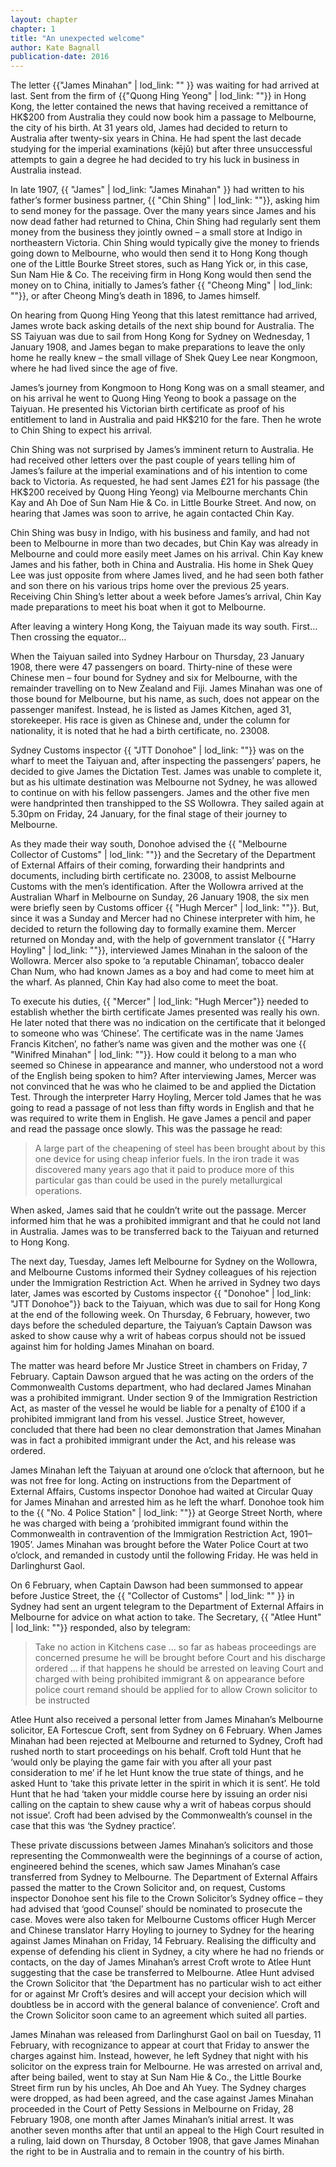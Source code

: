 ```yaml
---
layout: chapter
chapter: 1
title: "An unexpected welcome"
author: Kate Bagnall
publication-date: 2016
---
```


The letter {{"James Minahan" | lod_link: "" }} was waiting for had arrived at last. Sent from the firm of {{"Quong Hing Yeong" | lod_link: ""}} in Hong Kong, the letter contained the news that having received a remittance of HK$200 from Australia they could now book him a passage to Melbourne, the city of his birth. At 31 years old, James had decided to return to Australia after twenty-six years in China. He had spent the last decade studying for the imperial examinations (kējǔ) but after three unsuccessful attempts to gain a degree he had decided to try his luck in business in Australia instead.

In late 1907, {{ "James" | lod_link: "James Minahan" }} had written to his father’s former business partner, {{ "Chin Shing" | lod_link: ""}}, asking him to send money for the passage. Over the many years since James and his now dead father had returned to China, Chin Shing had regularly sent them money from the business they jointly owned – a small store at Indigo in northeastern Victoria. Chin Shing would typically give the money to friends going down to Melbourne, who would then send it to Hong Kong though one of the Little Bourke Street stores, such as Hang Yick or, in this case, Sun Nam Hie & Co. The receiving firm in Hong Kong would then send the money on to China, initially to James’s father {{ "Cheong Ming" | lod_link: ""}}, or after Cheong Ming’s death in 1896, to James himself.

On hearing from Quong Hing Yeong that this latest remittance had arrived, James wrote back asking details of the next ship bound for Australia. The SS Taiyuan was due to sail from Hong Kong for Sydney on Wednesday, 1 January 1908, and James began to make preparations to leave the only home he really knew – the small village of Shek Quey Lee near Kongmoon, where he had lived since the age of five.

James’s journey from Kongmoon to Hong Kong was on a small steamer, and on his arrival he went to Quong Hing Yeong to book a passage on the Taiyuan. He presented his Victorian birth certificate as proof of his entitlement to land in Australia and paid HK$210 for the fare. Then he wrote to Chin Shing to expect his arrival.

Chin Shing was not surprised by James’s imminent return to Australia. He had received other letters over the past couple of years telling him of James’s failure at the imperial examinations and of his intention to come back to Victoria. As requested, he had sent James £21 for his passage (the HK$200 received by Quong Hing Yeong) via Melbourne merchants Chin Kay and Ah Doe of Sun Nam Hie & Co. in Little Bourke Street. And now, on hearing that James was soon to arrive, he again contacted Chin Kay. 

Chin Shing was busy in Indigo, with his business and family, and had not been to Melbourne in more than two decades, but Chin Kay was already in Melbourne and could more easily meet James on his arrival. Chin Kay knew James and his father, both in China and Australia. His home in Shek Quey Lee was just opposite from where James lived, and he had seen both father and son there on his various trips home over the previous 25 years. Receiving Chin Shing’s letter about a week before James’s arrival, Chin Kay made preparations to meet his boat when it got to Melbourne.

After leaving a wintery Hong Kong, the Taiyuan made its way south. First… Then crossing the equator…

When the Taiyuan sailed into Sydney Harbour on Thursday, 23 January 1908, there were 47 passengers on board. Thirty-nine of these were Chinese men – four bound for Sydney and six for Melbourne, with the remainder travelling on to New Zealand and Fiji. James Minahan was one of those bound for Melbourne, but his name, as such, does not appear on the passenger manifest. Instead, he is listed as James Kitchen, aged 31, storekeeper. His race is given as Chinese and, under the column for nationality, it is noted that he had a birth certificate, no. 23008.

Sydney Customs inspector {{ "JTT Donohoe" | lod_link: ""}} was on the wharf to meet the Taiyuan and, after inspecting the passengers’ papers, he decided to give James the Dictation Test. James was unable to complete it, but as his ultimate destination was Melbourne not Sydney, he was allowed to continue on with his fellow passengers. James and the other five men were handprinted then transhipped to the SS Wollowra. They sailed again at 5.30pm on Friday, 24 January, for the final stage of their journey to Melbourne.

As they made their way south, Donohoe advised the {{ "Melbourne Collector of Customs" | lod_link: ""}} and the Secretary of the Department of External Affairs of their coming, forwarding their handprints and documents, including birth certificate no. 23008, to assist Melbourne Customs with the men’s identification. After the Wollowra arrived at the Australian Wharf in Melbourne on Sunday, 26 January 1908, the six men were briefly seen by Customs officer {{ "Hugh Mercer" | lod_link: ""}}. But, since it was a Sunday and Mercer had no Chinese interpreter with him, he decided to return the following day to formally examine them. Mercer returned on Monday and, with the help of government translator {{ "Harry Hoyling" | lod_link: ""}}, interviewed James Minahan in the saloon of the Wollowra. Mercer also spoke to ‘a reputable Chinaman’, tobacco dealer Chan Num, who had known James as a boy and had come to meet him at the wharf. As planned, Chin Kay had also come to meet the boat.

To execute his duties, {{ "Mercer" | lod_link: "Hugh Mercer"}} needed to establish whether the birth certificate James presented was really his own. He later noted that there was no indication on the certificate that it belonged to someone who was ‘Chinese’. The certificate was in the name ‘James Francis Kitchen’, no father’s name was given and the mother was one {{ "Winifred Minahan" | lod_link: ""}}. How could it belong to a man who seemed so Chinese in appearance and manner, who understood not a word of the English being spoken to him? After interviewing James, Mercer was not convinced that he was who he claimed to be and applied the Dictation Test. Through the interpreter Harry Hoyling, Mercer told James that he was going to read a passage of not less than fifty words in English and that he was required to write them in English. He gave James a pencil and paper and read the passage once slowly. This was the passage he read:

> A large part of the cheapening of steel has been brought about by this one device for using cheap inferior fuels. In the iron trade it was discovered many years ago that it paid to produce more of this particular gas than could be used in the purely metallurgical operations.

When asked, James said that he couldn’t write out the passage. Mercer informed him that he was a prohibited immigrant and that he could not land in Australia. James was to be transferred back to the Taiyuan and returned to Hong Kong.

The next day, Tuesday, James left Melbourne for Sydney on the Wollowra, and Melbourne Customs informed their Sydney colleagues of his rejection under the Immigration Restriction Act. When he arrived in Sydney two days later, James was escorted by Customs inspector {{ "Donohoe" | lod_link: "JTT Donohoe"}} back to the Taiyuan, which was due to sail for Hong Kong at the end of the following week. On Thursday, 6 February, however, two days before the scheduled departure, the Taiyuan’s <span property="name" about="http://lodbookdev.herokuapp.com/#!/people/17/">Captain Dawson</span> was asked to show cause why a writ of habeas corpus should not be issued against him for holding James Minahan on board.

The matter was heard before Mr Justice Street in chambers on Friday, 7 February. Captain Dawson argued that he was acting on the orders of the Commonwealth Customs department, who had declared James Minahan was a prohibited immigrant. Under section 9 of the Immigration Restriction Act, as master of the vessel he would be liable for a penalty of £100 if a prohibited immigrant land from his vessel. Justice Street, however, concluded that there had been no clear demonstration that James Minahan was in fact a prohibited immigrant under the Act, and his release was ordered.

James Minahan left the Taiyuan at around one o’clock that afternoon, but he was not free for long. Acting on instructions from the Department of External Affairs, Customs inspector Donohoe had waited at Circular Quay for James Minahan and arrested him as he left the wharf. Donohoe took him to the {{ "No. 4 Police Station" | lod_link: ""}} at George Street North, where he was charged with being a ‘prohibited immigrant found within the Commonwealth in contravention of the Immigration Restriction Act, 1901–1905’. James Minahan was brought before the Water Police Court at two o’clock, and remanded in custody until the following Friday. He was held in Darlinghurst Gaol.

On 6 February, when Captain Dawson had been summonsed to appear before Justice Street, the {{ "Collector of Customs" | lod_link: "" }} in Sydney had sent an urgent telegram to the Department of External Affairs in Melbourne for advice on what action to take. The Secretary, {{ "Atlee Hunt" | lod_link: ""}} responded, also by telegram:

> Take no action in Kitchens case … so far as habeas proceedings are concerned presume he will be brought before Court and his discharge ordered … if that happens he should be arrested on leaving Court and charged with being prohibited immigrant & on appearance before police court remand should be applied for to allow Crown solicitor to be instructed

Atlee Hunt also received a personal letter from James Minahan’s Melbourne solicitor, EA Fortescue Croft, sent from Sydney on 6 February. When James Minahan had been rejected at Melbourne and returned to Sydney, Croft had rushed north to start proceedings on his behalf. Croft told Hunt that he ‘would only be playing the game fair with you after all your past consideration to me’ if he let Hunt know the true state of things, and he asked Hunt to ‘take this private letter in the spirit in which it is sent’. He told Hunt that he had ‘taken your middle course here by issuing an order nisi calling on the captain to shew cause why a writ of habeas corpus should not issue’. Croft had been advised by the Commonwealth’s counsel in the case that this was ‘the Sydney practice’.

These private discussions between James Minahan’s solicitors and those representing the Commonwealth were the beginnings of a course of action, engineered behind the scenes, which saw James Minahan’s case transferred from Sydney to Melbourne. The Department of External Affairs passed the matter to the Crown Solicitor and, on request, Customs inspector Donohoe sent his file to the Crown Solicitor’s Sydney office – they had advised that ‘good Counsel’ should be nominated to prosecute the case. Moves were also taken for Melbourne Customs officer Hugh Mercer and Chinese translator Harry Hoyling to journey to Sydney for the hearing against James Minahan on Friday, 14 February. Realising the difficulty and expense of defending his client in Sydney, a city where he had no friends or contacts, on the day of James Minahan’s arrest Croft wrote to Atlee Hunt suggesting that the case be transferred to Melbourne. Atlee Hunt advised the Crown Solicitor that ‘the Department has no particular wish to act either for or against Mr Croft’s desires and will accept your decision which will doubtless be in accord with the general balance of convenience’. Croft and the Crown Solicitor soon came to an agreement which suited all parties.

James Minahan was released from Darlinghurst Gaol on bail on Tuesday, 11 February, with recognizance to appear at court that Friday to answer the charges against him. Instead, however, he left Sydney that night with his solicitor on the express train for Melbourne. He was arrested on arrival and, after being bailed, went to stay at Sun Nam Hie & Co., the Little Bourke Street firm run by his uncles, Ah Doe and Ah Yuey. The Sydney charges were dropped, as had been agreed, and the case against James Minahan proceeded in the Court of Petty Sessions in Melbourne on Friday, 28 February 1908, one month after James Minahan’s initial arrest. It was another seven months after that until an appeal to the High Court resulted in a ruling, laid down on Thursday, 8 October 1908, that gave James Minahan the right to be in Australia and to remain in the country of his birth.


